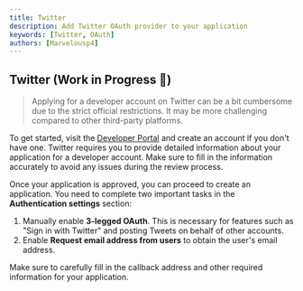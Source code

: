 ```yaml
---
title: Twitter
description: Add Twitter OAuth provider to your application
keywords: [Twitter, OAuth]
authors: [Marvelousp4]
---
```


## Twitter (Work in Progress 🚧)

> Applying for a developer account on Twitter can be a bit cumbersome due to the strict official restrictions. It may be more challenging compared to other third-party platforms.

To get started, visit the [Developer Portal](https://developer.twitter.com/en/portal/dashboard) and create an account if you don't have one. Twitter requires you to provide detailed information about your application for a developer account. Make sure to fill in the information accurately to avoid any issues during the review process.

Once your application is approved, you can proceed to create an application. You need to complete two important tasks in the **Authentication settings** section:

1. Manually enable **3-legged OAuth**. This is necessary for features such as "Sign in with Twitter" and posting Tweets on behalf of other accounts.
2. Enable **Request email address from users** to obtain the user's email address.

Make sure to carefully fill in the callback address and other required information for your application.
